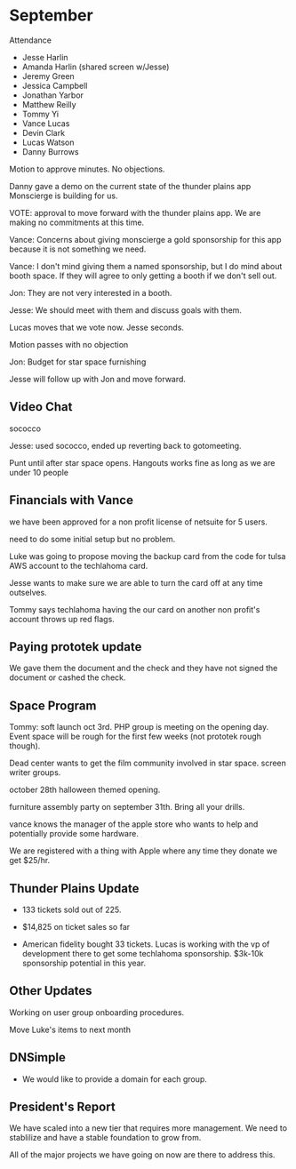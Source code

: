 # September

Attendance
* Jesse Harlin
* Amanda Harlin (shared screen w/Jesse)
* Jeremy Green
* Jessica Campbell
* Jonathan Yarbor
* Matthew Reilly
* Tommy Yi
* Vance Lucas
* Devin Clark
* Lucas Watson
* Danny Burrows

Motion to approve minutes. No objections.

Danny gave a demo on the current state of the thunder plains app Monscierge is building for us.

VOTE: approval to move forward with the thunder plains app. We are making no commitments at this time.

Vance: Concerns about giving monscierge a gold sponsorship for this app because it is not something we need.

Vance: I don't mind giving them a named sponsorship, but I do mind about booth space. If they will agree to only getting a booth if we don't sell out.

Jon: They are not very interested in a booth.

Jesse: We should meet with them and discuss goals with them.

Lucas moves that we vote now. Jesse seconds.

Motion passes with no objection

Jon: Budget for star space furnishing

Jesse will follow up with Jon and move forward.

## Video Chat

sococco

Jesse: used sococco, ended up reverting back to gotomeeting.

Punt until after star space opens. Hangouts works fine as long as we are under 10 people

## Financials with Vance

we have been approved for a non profit license of netsuite for 5 users.

need to do some initial setup but no problem.

Luke was going to propose moving the backup card from the code for tulsa AWS account to the techlahoma card.

Jesse wants to make sure we are able to turn the card off at any time outselves.

Tommy says techlahoma having the our card on another non profit's account throws up red flags.

## Paying prototek update
We gave them the document and the check and they have not signed the document or cashed the check.

## Space Program

Tommy: soft launch oct 3rd. PHP group is meeting on the opening day. Event space will be rough for the first few weeks (not prototek rough though).

Dead center wants to get the film community involved in star space. screen writer groups.

october 28th halloween themed opening.

furniture assembly party on september 31th. Bring all your drills.

vance knows the manager of the apple store who wants to help and potentially provide some hardware.

We are registered with a thing with Apple where any time they donate we get $25/hr.

## Thunder Plains Update

* 133 tickets sold out of 225.

* $14,825 on ticket sales so far

* American fidelity bought 33 tickets. Lucas is working with the vp of development there to get some techlahoma sponsorship. $3k-10k sponsorship potential in this year.

## Other Updates

Working on user group onboarding procedures.

Move Luke's items to next month

## DNSimple
* We would like to provide a domain for each group.

## President's Report

We have scaled into a new tier that requires more management. We need to stablilize and have a stable foundation to grow from.

All of the major projects we have going on now are there to address this.
